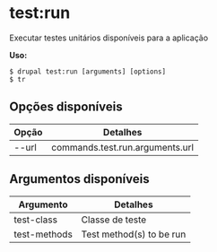 # test:run
Executar testes unitários disponíveis para a aplicação

**Uso:**
```
$ drupal test:run [arguments] [options] 
$ tr  
```

## Opções disponíveis
Opção | Detalhes
-------|-------------
--url | commands.test.run.arguments.url

## Argumentos disponíveis
Argumento | Detalhes
---------|-------------
test-class | Classe de teste
test-methods | Test method(s) to be run
